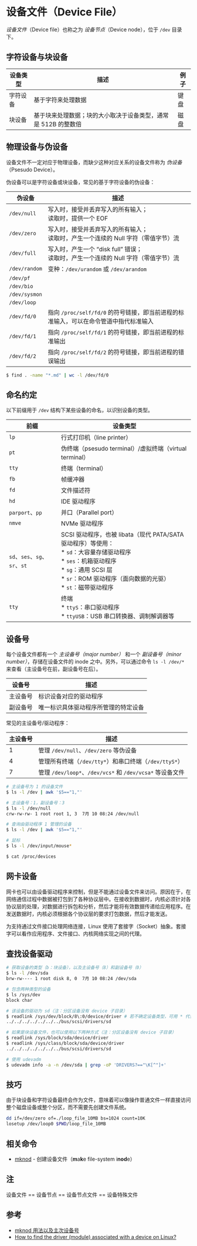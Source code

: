 # 设备文件（Device File）

_设备文件_（Device file）也称之为 _设备节点_（Device node），位于 `/dev` 目录下。

## 字符设备与块设备

| 设备类型 | 描述                                                           | 例子 |
| -------- | -------------------------------------------------------------- | ---- |
| 字符设备 | 基于字符来处理数据                                             | 键盘 |
| 块设备   | 基于块来处理数据；块的大小取决于设备类型，通常是 512B 的整数倍 | 磁盘 |

## 物理设备与伪设备

设备文件不一定对应于物理设备，而缺少这种对应关系的设备文件称为 _伪设备_（Psesudo Device）。

伪设备可以是字符设备或块设备，常见的基于字符设备的伪设备：

| 伪设备        | 描述                                                                                   |
| ------------- | -------------------------------------------------------------------------------------- |
| `/dev/null`   | 写入时，接受并丢弃写入的所有输入；<br> 读取时，提供一个 EOF                            |
| `/dev/zero`   | 写入时，接受并丢弃写入的所有输入；<br> 读取时，产生一个连续的 Null 字符（零值字节）流  |
| `/dev/full`   | 写入时，产生一个 “disk full” 错误；<br> 读取时，产生一个连续的 Null 字符（零值字节）流 |
| `/dev/random` | 变种：`/dev/urandom` 或 `/dev/arandom`                                                 |
| `/dev/pf`     |                                                                                        |
| `/dev/bio`    |                                                                                        |
| `/dev/sysmon` |                                                                                        |
| `/dev/loop`   |                                                                                        |
| `/dev/fd/0`   | 指向 `/proc/self/fd/0` 的符号链接，即当前进程的标准输入，可以在命令管道中指代标准输入  |
| `/dev/fd/1`   | 指向 `/proc/self/fd/1` 的符号链接，即当前进程的标准输出                                |
| `/dev/fd/2`   | 指向 `/proc/self/fd/2` 的符号链接，即当前进程的错误输出                                |

```sh
$ find . -name "*.md" | wc -l /dev/fd/0
```

## 命名约定

以下前缀用于 `/dev` 结构下某些设备的命名，以识别设备的类型。

| 前缀                          | 设备类型                                                                                                                                                                                                                |
| ----------------------------- | ----------------------------------------------------------------------------------------------------------------------------------------------------------------------------------------------------------------------- |
| `lp`                          | 行式打印机（line printer）                                                                                                                                                                                              |
| `pt`                          | 伪终端（psesudo terminal）/虚拟终端（virtual terminal）                                                                                                                                                                 |
| `tty`                         | 终端（terminal）                                                                                                                                                                                                        |
| `fb`                          | 帧缓冲器                                                                                                                                                                                                                |
| `fd`                          | 文件描述符                                                                                                                                                                                                              |
| `hd`                          | IDE 驱动程序                                                                                                                                                                                                            |
| `parport`、`pp`               | 并口（Parallel port）                                                                                                                                                                                                   |
| `nmve`                        | NVMe 驱动程序                                                                                                                                                                                                           |
| `sd`、`ses`、`sg`、`sr`、`st` | SCSI 驱动程序，也被 libata（现代 PATA/SATA 驱动程序）等使用：<br> * `sd`：大容量存储驱动程序 <br> * `ses`：机箱驱动程序 <br> * `sg`：通用 SCSI 层 <br> * `sr`：ROM 驱动程序（面向数据的光驱） <br> * `st`：磁带驱动程序 |
| `tty`                         | 终端 <br> * `ttyS`：串口驱动程序 <br> * `ttyUSB`：USB 串口转换器、调制解调器等                                                                                                                                          |

## 设备号

每个设备文件都有一个 _主设备号（major number）_ 和一个 _副设备号（minor number）_，存储在设备文件的 inode 之中。另外，可以通过命令 `ls -l /dev/*` 来查看（主设备号在前，副设备号在后）。

| 设备号   | 描述                                 |
| -------- | ------------------------------------ |
| 主设备号 | 标识设备对应的驱动程序               |
| 副设备号 | 唯一标识具体驱动程序所管理的特定设备 |

常见的主设备号/驱动程序：

| 主设备号 | 描述                                                      |
| -------- | --------------------------------------------------------- |
| 1        | 管理 `/dev/null`、`/dev/zero` 等伪设备                    |
| 4        | 管理所有终端（`/dev/tty*`）和串口终端（`/dev/ttyS*`）     |
| 7        | 管理 `/dev/loop*`、`/dev/vcs*` 和 `/dev/vcsa*` 等设备文件 |

```sh
# 主设备号为 1 的设备文件
$ ls -l /dev | awk '$5=="1,"'

# 主设备号：1，副设备号：3
$ ls -l /dev/null
crw-rw-rw- 1 root root 1, 3  7月 10 08:24 /dev/null

# 查询由驱动程序 1 管理的设备
$ ls -l /dev | awk '$5=="1,"'

# 鼠标
$ ls -l /dev/input/mouse*

$ cat /proc/devices
```

## 网卡设备

网卡也可以由设备驱动程序来控制，但是不能通过设备文件来访问。原因在于，在网络通信过程中数据被打包到了各种协议层中。在接收到数据时，内核必须针对各协议层的处理，对数据进行拆包和分析，然后才能将有效数据传递给应用程序。在发送数据时，内核必须根据各个协议层的要求打包数据，然后才能发送。

为支持通过文件接口处理网络连接，Linux 使用了套接字（Socket）抽象。套接字可以看作应用程序、文件接口、内核网络实现之间的代理。

## 查找设备驱动

```sh
# 获取设备的类型（b：块设备），以及主设备号（8）和副设备号（0）
$ ls -l /dev/sda
brw-rw---- 1 root disk 8, 0  7月 10 08:24 /dev/sda

# 包含两种类型的设备
$ ls /sys/dev
block char

# 该设备的驱动为 sd（注：分区设备没有 device 子目录）
$ readlink /sys/dev/block/8\:0/device/driver # 若不确定设备类型，可用 * 代替 block
../../../../../../../bus/scsi/drivers/sd

# 如果是块设备文件，也可以使用以下两种方式（注：分区设备没有 device 子目录）
$ readlink /sys/block/sda/device/driver
$ readlink /sys/class/block/sda/device/driver
../../../../../../../bus/scsi/drivers/sd
```

```sh
# 使用 udevadm
$ udevadm info -a -n /dev/sda | grep -oP 'DRIVERS?=="\K[^"]+'
```

## 技巧

由于块设备和字符设备最终会作为文件，意味着可以像操作普通文件一样直接访问整个磁盘设备或整个分区，而不需要先创建文件系统。

```sh
dd if=/dev/zero of=./loop_file_10MB bs=1024 count=10K
losetup /dev/loop0 $PWD/loop_file_10MB
```

## 相关命令

* [mknod]() - 创建设备文件（**m**a**k**e file-system i**nod**e）

## 注

设备文件 == 设备节点 == 设备节点文件 == 设备特殊文件

## 参考

* [mknod 用法以及主次设备号](https://www.cnblogs.com/hnrainll/archive/2011/06/10/2077583.html)
* [How to find the driver (module) associated with a device on Linux?](https://unix.stackexchange.com/questions/97676/how-to-find-the-driver-module-associated-with-a-device-on-linux)
